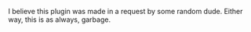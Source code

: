 I believe this plugin was made in a request by some random dude. Either way, this is as always, garbage.
